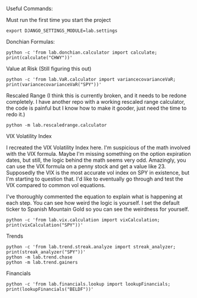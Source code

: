 Useful Commands:


Must run the first time you start the project


```export DJANGO_SETTINGS_MODULE=lab.settings```

Donchian Formulas:


```python -c 'from lab.donchian.calculator import calculate; print(calculate("CHWY"))'```

Value at Risk (Still figuring this out)


```python -c 'from lab.VaR.calculator import variancecovarianceVaR; print(variancecovarianceVaR("SPY"))'```


Rescaled Range (I think this is currently broken, and it needs to be redone completely. I have another repo with a working rescaled range calculator, the code is painful but I know how to make it gooder, just need the time to redo it.)


```python -m lab.rescaledrange.calculator```



VIX Volatility Index



I recreated the VIX Volatility Index here. I'm suspicious of the math involved with the VIX formula. Maybe I'm missing something on the option expiration dates, but still, the logic behind the math seems very odd. Amazingly, you can use the VIX formula on a penny stock and get a value like 23. Supposedly the VIX is the most accurate vol index on SPY in existence, but I'm starting to question that. I'd like to eventually go through and test the VIX compared to common vol equations. 

I've thoroughly commented the equation to explain what is happening at each step. You can see how weird the logic is yourself. I set the default ticker to Spanish Mountain Gold so you can see the weirdness for yourself. 


```python -c 'from lab.vix.calculation import vixCalculation; print(vixCalculation("SPY"))'```

Trends


```
python -c 'from lab.trend.streak.analyze import streak_analyzer; print(streak_analyzer("SPY"))'
python -m lab.trend.chase
python -m lab.trend.gainers
```

Financials


```python -c 'from lab.financials.lookup import lookupFinancials; print(lookupFinancials("BELDF"))'```